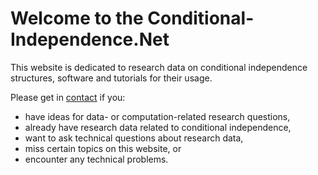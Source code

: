 # Welcome to the Conditional-Independence.Net

This website is dedicated to research data on conditional independence
structures, software and tutorials for their usage.

Please get in [contact](/contact) if you:
- have ideas for data- or computation-related research questions,
- already have research data related to conditional independence,
- want to ask technical questions about research data,
- miss certain topics on this website, or
- encounter any technical problems.
